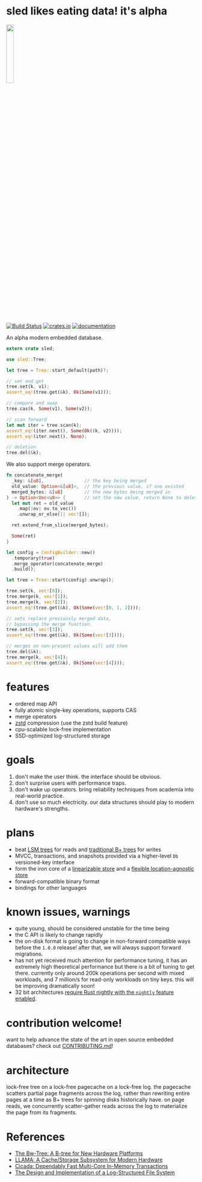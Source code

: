 # sled likes eating data! it's alpha

<p>
  <img src="https://raw.githubusercontent.com/spacejam/sled/master/art/tree_face.png" width="20%" height="auto" />
</p>

[![Build Status](https://travis-ci.org/spacejam/sled.svg?branch=master)](https://travis-ci.org/spacejam/sled)
[![crates.io](https://meritbadge.herokuapp.com/sled)](https://crates.io/crates/sled)
[![documentation](https://docs.rs/sled/badge.svg)](https://docs.rs/sled)

An alpha modern embedded database.

```rust
extern crate sled;

use sled::Tree;

let tree = Tree::start_default(path)?;

// set and get
tree.set(k, v1);
assert_eq!(tree.get(&k), Ok(Some(v1)));

// compare and swap
tree.cas(k, Some(v1), Some(v2));

// scan forward
let mut iter = tree.scan(k);
assert_eq!(iter.next(), Some(Ok((k, v2))));
assert_eq!(iter.next(), None);

// deletion
tree.del(&k);
```

We also support merge operators.

```rust
fn concatenate_merge(
  _key: &[u8],               // the key being merged
  old_value: Option<&[u8]>,  // the previous value, if one existed
  merged_bytes: &[u8]        // the new bytes being merged in
) -> Option<Vec<u8>> {       // set the new value, return None to delete
  let mut ret = old_value
    .map(|ov| ov.to_vec())
    .unwrap_or_else(|| vec![]);

  ret.extend_from_slice(merged_bytes);

  Some(ret)
}

let config = ConfigBuilder::new()
  .temporary(true)
  .merge_operator(concatenate_merge)
  .build();

let tree = Tree::start(config).unwrap();

tree.set(k, vec![0]);
tree.merge(k, vec![1]);
tree.merge(k, vec![2]);
assert_eq!(tree.get(&k), Ok(Some(vec![0, 1, 2])));

// sets replace previously merged data,
// bypassing the merge function.
tree.set(k, vec![3]);
assert_eq!(tree.get(&k), Ok(Some(vec![3])));

// merges on non-present values will add them
tree.del(&k);
tree.merge(k, vec![4]);
assert_eq!(tree.get(&k), Ok(Some(vec![4])));
```

# features

* ordered map API
* fully atomic single-key operations, supports CAS
* merge operators
* [zstd](https://github.com/facebook/zstd) compression (use the zstd build feature)
* cpu-scalable lock-free implementation
* SSD-optimized log-structured storage

# goals

1. don't make the user think. the interface should be obvious.
1. don't surprise users with performance traps.
1. don't wake up operators. bring reliability techniques from academia into real-world practice.
1. don't use so much electricity. our data structures should play to modern hardware's strengths.

# plans

* beat [LSM trees](https://en.wikipedia.org/wiki/Log-structured_merge-tree)
  for reads and [traditional B+ trees](https://en.wikipedia.org/wiki/B%2B_tree) for writes
* MVCC, transactions, and snapshots provided via a higher-level `Db` versioned-key interface
* form the iron core of a [linearizable store](https://github.com/spacejam/rasputin) and a [flexible location-agnostic store](https://github.com/spacejam/icefall)
* forward-compatible binary format
* bindings for other languages

# known issues, warnings

* quite young, should be considered unstable for the time being
* the C API is likely to change rapidly
* the on-disk format is going to change in non-forward compatible ways
  before the `1.0.0` release! after that, we will always support
  forward migrations.
* has not yet received much attention for performance tuning,
  it has an extremely high theoretical performance but there
  is a bit of tuning to get there. currently only around 200k
  operations per second with mixed workloads, and 7 million/s
  for read-only workloads on tiny keys. this will be improving
  dramatically soon!
* 32 bit architectures [require Rust nightly with the `nightly` feature enabled](https://github.com/spacejam/sled/issues/145).

# contribution welcome!

want to help advance the state of the art in open source embedded
databases? check out [CONTRIBUTING.md](CONTRIBUTING.md)!

# architecture

lock-free tree on a lock-free pagecache on a lock-free log. the pagecache scatters
partial page fragments across the log, rather than rewriting entire pages at a time
as B+ trees for spinning disks historically have. on page reads, we concurrently
scatter-gather reads across the log to materialize the page from its fragments.

# References

* [The Bw-Tree: A B-tree for New Hardware Platforms](https://www.microsoft.com/en-us/research/wp-content/uploads/2016/02/bw-tree-icde2013-final.pdf)
* [LLAMA: A Cache/Storage Subsystem for Modern Hardware](https://www.microsoft.com/en-us/research/wp-content/uploads/2016/02/llama-vldb2013.pdf)
* [Cicada: Dependably Fast Multi-Core In-Memory Transactions](http://15721.courses.cs.cmu.edu/spring2018/papers/06-mvcc2/lim-sigmod2017.pdf)
* [The Design and Implementation of a Log-Structured File System](https://people.eecs.berkeley.edu/~brewer/cs262/LFS.pdf)
